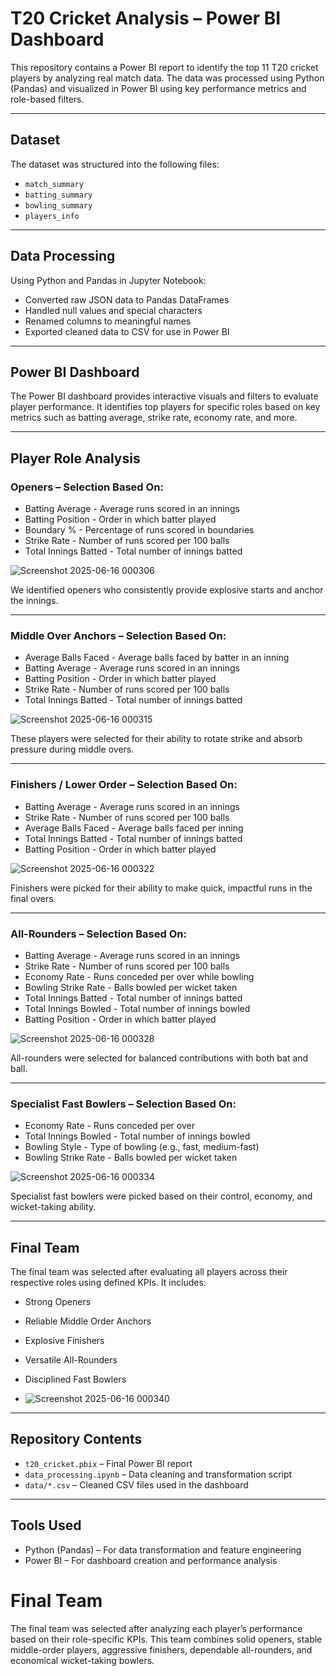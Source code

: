 # T20 Cricket Analysis – Power BI Dashboard

This repository contains a Power BI report to identify the top 11 T20 cricket players by analyzing real match data. The data was processed using Python (Pandas) and visualized in Power BI using key performance metrics and role-based filters.

---

## Dataset

The dataset was structured into the following files:

- `match_summary`
- `batting_summary`
- `bowling_summary`
- `players_info`

---

## Data Processing

Using Python and Pandas in Jupyter Notebook:
- Converted raw JSON data to Pandas DataFrames
- Handled null values and special characters
- Renamed columns to meaningful names
- Exported cleaned data to CSV for use in Power BI

---

## Power BI Dashboard

The Power BI dashboard provides interactive visuals and filters to evaluate player performance. It identifies top players for specific roles based on key metrics such as batting average, strike rate, economy rate, and more.

---

## Player Role Analysis

### Openers – Selection Based On:
- Batting Average - Average runs scored in an innings  
- Batting Position - Order in which batter played  
- Boundary % - Percentage of runs scored in boundaries  
- Strike Rate - Number of runs scored per 100 balls  
- Total Innings Batted - Total number of innings batted  

![Screenshot 2025-06-16 000306](https://github.com/user-attachments/assets/f2c02091-db87-4c58-8193-74a4e680267d)

We identified openers who consistently provide explosive starts and anchor the innings.

---

### Middle Over Anchors – Selection Based On:
- Average Balls Faced - Average balls faced by batter in an inning  
- Batting Average - Average runs scored in an innings  
- Batting Position - Order in which batter played  
- Strike Rate - Number of runs scored per 100 balls  
- Total Innings Batted - Total number of innings batted  

![Screenshot 2025-06-16 000315](https://github.com/user-attachments/assets/e0365dbd-5243-4728-aa83-33063d7d2eb0)

These players were selected for their ability to rotate strike and absorb pressure during middle overs.

---

### Finishers / Lower Order – Selection Based On:
- Batting Average - Average runs scored in an innings  
- Strike Rate - Number of runs scored per 100 balls  
- Average Balls Faced - Average balls faced per inning  
- Total Innings Batted - Total number of innings batted  
- Batting Position - Order in which batter played  

![Screenshot 2025-06-16 000322](https://github.com/user-attachments/assets/5f89d9e2-2cdd-4b99-bc52-b0028c416e1c)

Finishers were picked for their ability to make quick, impactful runs in the final overs.

---

### All-Rounders – Selection Based On:
- Batting Average - Average runs scored in an innings  
- Strike Rate - Number of runs scored per 100 balls  
- Economy Rate - Runs conceded per over while bowling  
- Bowling Strike Rate - Balls bowled per wicket taken  
- Total Innings Batted - Total number of innings batted  
- Total Innings Bowled - Total number of innings bowled  
- Batting Position - Order in which batter played  

![Screenshot 2025-06-16 000328](https://github.com/user-attachments/assets/0997c0a8-bf6d-42e2-9fc1-6067cbd807f5)

All-rounders were selected for balanced contributions with both bat and ball.

---

### Specialist Fast Bowlers – Selection Based On:
- Economy Rate - Runs conceded per over  
- Total Innings Bowled - Total number of innings bowled  
- Bowling Style - Type of bowling (e.g., fast, medium-fast)  
- Bowling Strike Rate - Balls bowled per wicket taken  

![Screenshot 2025-06-16 000334](https://github.com/user-attachments/assets/e8895c03-9acf-411a-9868-8129835bf749)

Specialist fast bowlers were picked based on their control, economy, and wicket-taking ability.

---

## Final Team

The final team was selected after evaluating all players across their respective roles using defined KPIs. It includes:

- Strong Openers  
- Reliable Middle Order Anchors  
- Explosive Finishers  
- Versatile All-Rounders  
- Disciplined Fast Bowlers
 
- ![Screenshot 2025-06-16 000340](https://github.com/user-attachments/assets/c2258e93-628f-49b7-9700-53083e3feeed)


---

## Repository Contents

- `t20_cricket.pbix` – Final Power BI report  
- `data_processing.ipynb` – Data cleaning and transformation script 
- `data/*.csv` – Cleaned CSV files used in the dashboard

---

## Tools Used

- Python (Pandas) – For data transformation and feature engineering  
- Power BI – For dashboard creation and performance analysis


# Final Team
The final team was selected after analyzing each player’s performance based on their role-specific KPIs. 
This team combines solid openers, stable middle-order players, aggressive finishers, dependable all-rounders, and economical wicket-taking bowlers.


 
